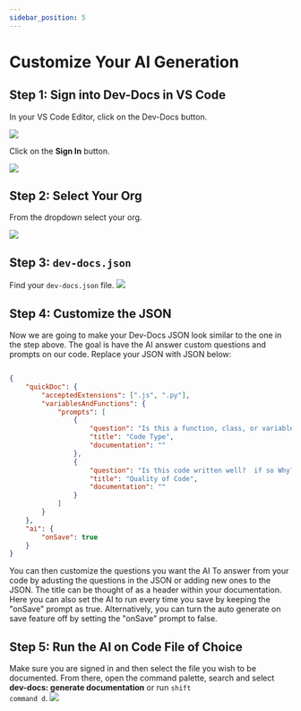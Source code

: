 ```yaml
---
sidebar_position: 5
---
```


# Customize Your AI Generation

## Step 1: Sign into Dev-Docs in VS Code

In your VS Code Editor, click on the Dev-Docs button.

![](/img/customize_your_ai_generation/step_1.png)


Click on the **Sign In** button.

![](/img/customize_your_ai_generation/step_2.png)

## Step 2: Select Your Org

From the dropdown select your org.

![](/img/create_your_first_codelab_in_your_playgrounds_repo/step_8.png)


## Step 3: `dev-docs.json`

Find your `dev-docs.json` file.
![](/img/customize_your_ai_generation/step_5.png)

## Step 4: Customize the JSON

Now we are going to make your Dev-Docs JSON look similar to the one in the step above.  The goal is have the AI answer custom questions and prompts on our code.  Replace your JSON with JSON below:

```json

{
    "quickDoc": {
        "acceptedExtensions": [".js", ".py"],
        "variablesAndFunctions": {
            "prompts": [
                {
                    "question": "Is this a function, class, or variable",
                    "title": "Code Type",
                    "documentation": ""
                },
                {
                    "question": "Is this code written well?  if so Why?",
                    "title": "Quality of Code",
                    "documentation": ""
                }
            ]
        }
    },
    "ai": {
        "onSave": true
    }
}

```

You can then customize the questions you want the AI To answer from your code by adusting the questions in the JSON or adding new ones to the JSON. The title can be thought of as a header within your documentation. Here you can also set the AI to run every time you save by keeping the "onSave" prompt as true. Alternatively, you can turn the auto generate on save feature off by setting the "onSave" prompt to false.

## Step 5: Run the AI on Code File of Choice

Make sure you are signed in and then select the file you wish to be documented. From there, open the command palette, search and select **dev-docs: generate documentation** or run <code>shift command d</code>.
![](/img/generate_documentation_with_ai/step_5.png)



